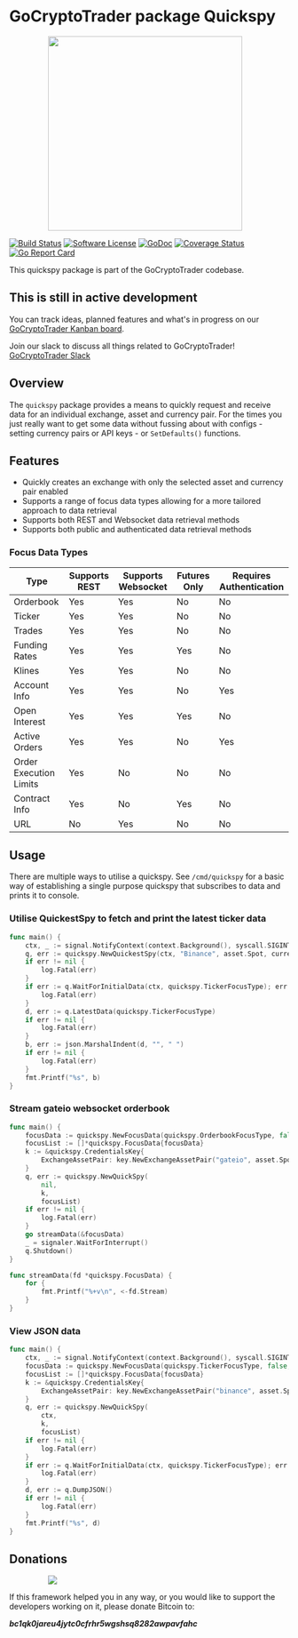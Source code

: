 # GoCryptoTrader package Quickspy

<img src="/common/gctlogo.png?raw=true" width="350px" height="350px" hspace="70">


[![Build Status](https://github.com/thrasher-corp/gocryptotrader/actions/workflows/tests.yml/badge.svg?branch=master)](https://github.com/thrasher-corp/gocryptotrader/actions/workflows/tests.yml)
[![Software License](https://img.shields.io/badge/License-MIT-orange.svg?style=flat-square)](https://github.com/thrasher-corp/gocryptotrader/blob/master/LICENSE)
[![GoDoc](https://godoc.org/github.com/thrasher-corp/gocryptotrader?status.svg)](https://godoc.org/github.com/thrasher-corp/gocryptotrader/exchange/quickspy)
[![Coverage Status](https://codecov.io/gh/thrasher-corp/gocryptotrader/graph/badge.svg?token=41784B23TS)](https://codecov.io/gh/thrasher-corp/gocryptotrader)
[![Go Report Card](https://goreportcard.com/badge/github.com/thrasher-corp/gocryptotrader)](https://goreportcard.com/report/github.com/thrasher-corp/gocryptotrader)


This quickspy package is part of the GoCryptoTrader codebase.

## This is still in active development

You can track ideas, planned features and what's in progress on our [GoCryptoTrader Kanban board](https://github.com/orgs/thrasher-corp/projects/3).

Join our slack to discuss all things related to GoCryptoTrader! [GoCryptoTrader Slack](https://join.slack.com/t/gocryptotrader/shared_invite/zt-38z8abs3l-gH8AAOk8XND6DP5NfCiG_g)

## Overview

The `quickspy` package provides a means to quickly request and receive data for an individual exchange, asset and currency pair. For the times you just really want to get some data without fussing about with configs - setting currency pairs or API keys - or `SetDefaults()` functions.

## Features

- Quickly creates an exchange with only the selected asset and currency pair enabled
- Supports a range of focus data types allowing for a more tailored approach to data retrieval
- Supports both REST and Websocket data retrieval methods
- Supports both public and authenticated data retrieval methods


### Focus Data Types
| Type | Supports REST | Supports Websocket | Futures Only | Requires Authentication |
| ---- | ------------- | ------------------ | ------------ | ----------------------- |
| Orderbook | Yes | Yes | No | No |
| Ticker | Yes | Yes | No | No |
| Trades | Yes | Yes | No | No |
| Funding Rates | Yes | Yes | Yes | No |
| Klines | Yes | Yes | No | No |
| Account Info | Yes | Yes | No | Yes |
| Open Interest | Yes | Yes | Yes | No |
| Active Orders | Yes | Yes | No | Yes |
| Order Execution Limits | Yes | No | No | No |
| Contract Info | Yes | No | Yes | No |
| URL | No | Yes | No | No |

## Usage

There are multiple ways to utilise a quickspy. See `/cmd/quickspy` for a basic way of establishing a single purpose quickspy that subscribes to data and prints it to console.

### Utilise QuickestSpy to fetch and print the latest ticker data
```go
func main() {
	ctx, _ := signal.NotifyContext(context.Background(), syscall.SIGINT, syscall.SIGTERM)
	q, err := quickspy.NewQuickestSpy(ctx, "Binance", asset.Spot, currency.NewBTCUSDT(), quickspy.TickerFocusType, nil)
	if err != nil {
		log.Fatal(err)
	}
	if err := q.WaitForInitialData(ctx, quickspy.TickerFocusType); err != nil {
		log.Fatal(err)
	}
	d, err := q.LatestData(quickspy.TickerFocusType)
	if err != nil {
		log.Fatal(err)
	}
	b, err := json.MarshalIndent(d, "", " ")
	if err != nil {
		log.Fatal(err)
	}
	fmt.Printf("%s", b)
}
```

### Stream gateio websocket orderbook
```go
func main() {
	focusData := quickspy.NewFocusData(quickspy.OrderbookFocusType, false, true, time.Second)
	focusList := []*quickspy.FocusData{focusData}
	k := &quickspy.CredentialsKey{
		ExchangeAssetPair: key.NewExchangeAssetPair("gateio", asset.Spot, currency.NewBTCUSDT()),
	}
	q, err := quickspy.NewQuickSpy(
		nil,
		k,
		focusList)
	if err != nil {
		log.Fatal(err)
	}
	go streamData(&focusData)
	_ = signaler.WaitForInterrupt()
	q.Shutdown()
}

func streamData(fd *quickspy.FocusData) {
	for {
		fmt.Printf("%+v\n", <-fd.Stream)
	}
}

```

### View JSON data
``` go
func main() {
	ctx, _ := signal.NotifyContext(context.Background(), syscall.SIGINT, syscall.SIGTERM)
	focusData := quickspy.NewFocusData(quickspy.TickerFocusType, false, true, time.Second)
	focusList := []*quickspy.FocusData{focusData}
	k := &quickspy.CredentialsKey{
		ExchangeAssetPair: key.NewExchangeAssetPair("binance", asset.Spot, currency.NewBTCUSDT()),
	}
	q, err := quickspy.NewQuickSpy(
		ctx,
		k,
		focusList)
	if err != nil {
		log.Fatal(err)
	}
	if err := q.WaitForInitialData(ctx, quickspy.TickerFocusType); err != nil {
		log.Fatal(err)
	}
	d, err := q.DumpJSON()
	if err != nil {
		log.Fatal(err)
	}
	fmt.Printf("%s", d)
}

```



## Donations

<img src="https://github.com/thrasher-corp/gocryptotrader/blob/master/web/src/assets/donate.png?raw=true" hspace="70">

If this framework helped you in any way, or you would like to support the developers working on it, please donate Bitcoin to:

***bc1qk0jareu4jytc0cfrhr5wgshsq8282awpavfahc***
